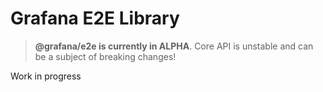 # Grafana E2E Library

> **@grafana/e2e is currently in ALPHA**. Core API is unstable and can be a subject of breaking changes!

Work in progress
